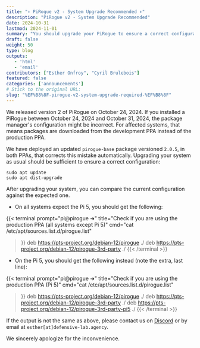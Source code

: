 ```yaml
---
title: "⬆️ PiRogue v2 - System Upgrade Recommended ⬆️"
description: "PiRogue v2 - System Upgrade Recommended"
date: 2024-10-31
lastmod: 2024-11-01
summary: "You should upgrade your PiRogue to ensure a correct configuration of the package manager."
draft: false
weight: 50
type: blog
outputs:
   - 'html'
   - 'email'
contributors: ["Esther Onfroy", "Cyril Brulebois"]
featured: false
categories: ['announcements']
# Stick to the original URL:
slug: "%EF%B8%8F-pirogue-v2-system-upgrade-required-%EF%B8%8F"
---
```


We released version 2 of PiRogue on October 24, 2024. If you installed a PiRogue between October 24, 2024 and October 31, 2024, the package manager's configuration might be incorrect. For affected systems, that means packages are downloaded from the development PPA instead of the production PPA.

We have deployed an updated `pirogue-base` package versioned `2.0.5`,  in both PPAs, that corrects this mistake automatically. Upgrading your system as usual should be sufficient to ensure a correct configuration:

```shell {title="Upgrade your PiRogue"}
sudo apt update
sudo apt dist-upgrade
```

After upgrading your system, you can compare the current configuration against the expected one.

- On all systems expect the Pi 5, you should get the following:

{{< terminal
prompt="pi@pirogue ➜"
title="Check if you are using the production PPA (all systems except Pi 5)"
cmd="cat /etc/apt/sources.list.d/pirogue.list"
>}}
deb https://pts-project.org/debian-12/pirogue ./
deb https://pts-project.org/debian-12/pirogue-3rd-party ./
{{< /terminal >}}

- On the Pi 5, you should get the following instead (note the extra, last line):

{{< terminal
prompt="pi@pirogue ➜"
title="Check if you are using the production PPA (Pi 5)"
cmd="cat /etc/apt/sources.list.d/pirogue.list"
>}}
deb https://pts-project.org/debian-12/pirogue ./
deb https://pts-project.org/debian-12/pirogue-3rd-party ./
deb https://pts-project.org/debian-12/pirogue-3rd-party-pi5 ./
{{< /terminal >}}

If the output is not the same as above, please contact us on [Discord](https://discord.gg/qGX73GYNdp) or by email at `esther[at]defensive-lab.agency`.

We sincerely apologize for the inconvenience.
